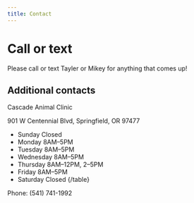 ```yaml
---
title: Contact
---
```


# Call or text

Please call or text Tayler or Mikey for anything that comes up!

## Additional contacts

Cascade Animal Clinic

901 W Centennial Blvd, Springfield, OR 97477
* Sunday	Closed
* Monday	8AM–5PM
* Tuesday	8AM–5PM
* Wednesday	8AM–5PM
* Thursday	8AM–12PM, 2–5PM
* Friday	8AM–5PM
* Saturday	Closed
{/table}

Phone: (541) 741-1992
